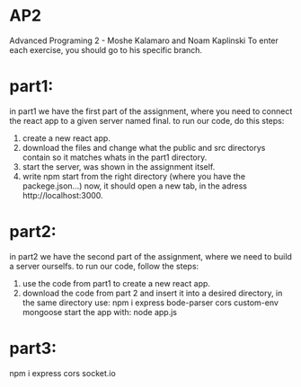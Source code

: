 # AP2
Advanced Programing 2 - Moshe Kalamaro and Noam Kaplinski
To enter each exercise, you should go to his specific branch.

# part1:
in part1 we have the first part of the assignment, where you need to connect the react app to a given server named final.
to run our code, do this steps:
1. create a new react app.
2. download the files and change what the public and src directorys contain so it matches whats in the part1 directory.
3. start the server, was shown in the assignment itself. 
4. write npm start from the right directory (where you have the packege.json...)
now, it should open a new tab, in the adress http://localhost:3000.

# part2:
in part2 we have the second part of the assignment, where we need to build a server ourselfs.
to run our code, follow the steps:
1. use the code from part1 to create a new react app.
2. download the code from part 2 and insert it into a desired directory,
in the same directory use: npm i express bode-parser cors custom-env mongoose
start the app with: node app.js

# part3:
npm i express cors socket.io


